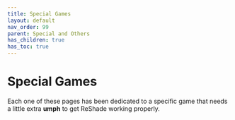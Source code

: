 ```yaml
---
title: Special Games
layout: default
nav_order: 99
parent: Special and Others
has_children: true
has_toc: true
---
```


# Special Games
Each one of these pages has been dedicated to a specific game that needs a little extra **umph** to get ReShade working properly.